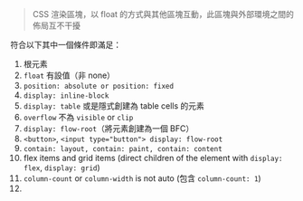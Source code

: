 
> CSS 渲染區塊，以 float 的方式與其他區塊互動，此區塊與外部環境之間的佈局互不干擾

符合以下其中一個條件即滿足：

1. 根元素
2. `float` 有設值（非 none）
3. `position: absolute or position: fixed`
4. `display: inline-block`
5. `display: table` 或是隱式創建為 table cells 的元素
6. `overflow` 不為 `visible` or `clip`
7. `display: flow-root`（將元素創建為一個 BFC）
8. `<button>`, `<input type="button"> display: flow-root`
9. `contain: layout, contain: paint, contain: content`
10. flex items and grid items (direct children of the element with `display: flex`, `display: grid`)
11. `column-count` or `column-width` is not auto (包含 `column-count: 1`)
12. 
